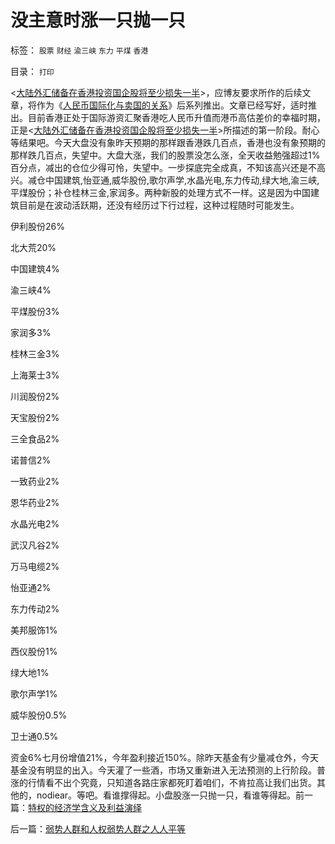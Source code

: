 # 没主意时涨一只抛一只

标签： `股票` `财经` `渝三峡` `东力` `平煤` `香港` 

目录： `打印`

<[大陆外汇储备在香港投资国企股将至少损失一半](../../../2009/1/15/大陆外汇储备在香港投资国企股将至少损失一半.md)>，应博友要求所作的后续文章，将作为《[人民币国际化与卖国的关系](http://hi.baidu.com/darthchn/blog/item/b770b8e82aa4a136b90e2d74.html)》后系列推出。文章已经写好，适时推出。目前香港正处于国际游资汇聚香港吃人民币升值而港币高估差价的幸福时期，正是<[大陆外汇储备在香港投资国企股将至少损失一半](../../../2009/1/15/大陆外汇储备在香港投资国企股将至少损失一半.md)>所描述的第一阶段。耐心等结果吧。今天大盘没有象昨天预期的那样跟香港跌几百点，香港也没有象预期的那样跌几百点，失望中。大盘大涨，我们的股票没怎么涨，全天收益勉强超过1%百分点，减出的仓位少得可怜，失望中。一步探底完全成真，不知该高兴还是不高兴。减仓中国建筑,怡亚通,威华股份,歌尔声学,水晶光电,东力传动,绿大地,渝三峡,平煤股份；补仓桂林三金,家润多。两种新股的处理方式不一样。这是因为中国建筑目前是在波动活跃期，还没有经历过下行过程，这种过程随时可能发生。

伊利股份26%

北大荒20%

中国建筑4%

渝三峡4%

平煤股份3%

家润多3%

桂林三金3%

上海莱士3%

川润股份2%

天宝股份2%

三全食品2%

诺普信2%

一致药业2%

恩华药业2%

水晶光电2%

武汉凡谷2%

万马电缆2%

怡亚通2%

东力传动2%

美邦服饰1%

西仪股份1%

绿大地1%

歌尔声学1%

威华股份0.5%

卫士通0.5%

资金6%七月份增值21%，今年盈利接近150%。除昨天基金有少量减仓外，今天基金没有明显的出入。今天灌了一些酒，市场又重新进入无法预测的上行阶段。普涨的行情看不出个究竟，只知道各路庄家都死盯着咱们，不肯拉高让我们出货。其他的，nodiear。等吧。看谁撑得起。小盘股涨一只抛一只，看谁等得起。前一篇：[特权的经济学含义及利益演绎](../../../2009/7/31/特权的经济学含义及利益演绎.md)

后一篇：[弱势人群和人权弱势人群之人人平等](../../../2009/7/31/弱势人群和人权弱势人群之人人平等.md)
